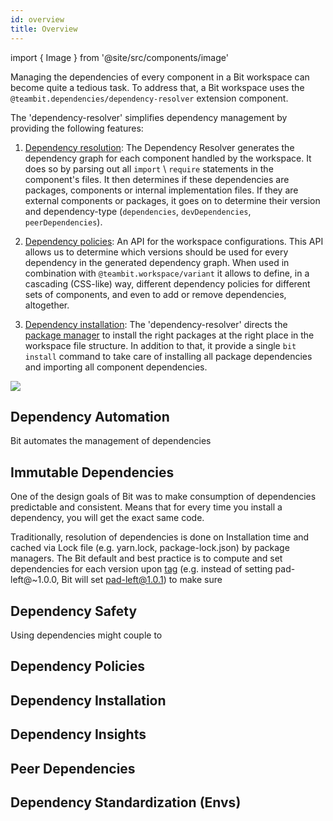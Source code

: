 ```yaml
---
id: overview
title: Overview
---
```


import { Image } from '@site/src/components/image'

Managing the dependencies of every component in a Bit workspace can become quite a tedious task. To address that, a Bit workspace uses the `@teambit.dependencies/dependency-resolver` extension component.

The 'dependency-resolver' simplifies dependency management by providing the following features:

1. [Dependency resolution](/dependencies/dependency-resolution):
   The Dependency Resolver generates the dependency graph for each component handled by the workspace.
   It does so by parsing out all `import` \ `require` statements in the component's files.
   It then determines if these dependencies are packages, components or internal implementation files.
   If they are external components or packages, it goes on to determine their version and dependency-type (`dependencies`, `devDependencies`, `peerDependencies`).

2. [Dependency policies](/dependencies/dependency-policies):
   An API for the workspace configurations.
   This API allows us to determine which versions should be used for every dependency in the generated dependency graph.
   When used in combination with `@teambit.workspace/variant` it allows to define, in a cascading (CSS-like) way,
   different dependency policies for different sets of components, and even to add or remove dependencies, altogether.

3. [Dependency installation](/dependencies/dependency-installation):
   The 'dependency-resolver' directs the [package manager](/packages/overview) to install the right packages at the right place in the workspace file structure.
   In addition to that, it provide a single `bit install` command to take care of installing all package dependencies and importing all component dependencies.

<Image src="/img/dependencies_graph.png" />

## Dependency Automation
Bit automates the management of dependencies

## Immutable Dependencies
One of the design goals of Bit was to make consumption of dependencies predictable and consistent. Means that for every
time you install a dependency, you will get the exact same code.

Traditionally, resolution of dependencies is done on Installation time and cached via Lock file (e.g. yarn.lock, package-lock.json) by package managers.
The Bit default and best practice is to compute and set dependencies for each version upon [tag](/) (e.g. instead of setting pad-left@~1.0.0, Bit will set pad-left@1.0.1) to make sure 

## Dependency Safety
Using dependencies might couple to  

## Dependency Policies

## Dependency Installation


## Dependency Insights

## Peer Dependencies

## Dependency Standardization (Envs)


